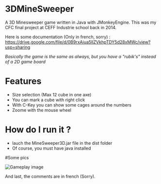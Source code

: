# 3DMineSweeper
A 3D Minesweeper game written in Java with JMonkeyEngine. This was my CFC final project at CEFF Industrie school back in 2014.

Here is some documentation (Only in french, sorry) : https://drive.google.com/file/d/0B9rxAiua5lIZVkhpTDY5d28xMWc/view?usp=sharing 

*Basically the game is the same as always, but you have a "rubik's" instead of a 2D game board*

# Features
* Size selection (Max 12 cube in one axe)
* You can mark a cube with right click
* With C-Key you can show some cages around the numbers
* Zoome with the mouse wheel


# How do I run it ?
* lauch the MineSweeper3D.jar file in the dist folder
* Of course, you must have java installed

#Some pics

![Gameplay image](http://diogoferreira.ch/wp-content/uploads/2016/03/Screenshot-from-2016-03-18-082051.png)


And last, the comments are in french (Sorry).
